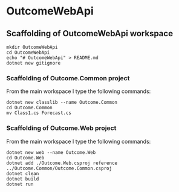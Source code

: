 # OutcomeWebApi

## Scaffolding of OutcomeWebApi workspace

```shell
mkdir OutcomeWebApi
cd OutcomeWebApi
echo "# OutcomeWebApi" > README.md
dotnet new gitignore
```

### Scaffolding of Outcome.Common project

From the main workspace I type the following commands:

```shell
dotnet new classlib --name Outcome.Common
cd Outcome.Common
mv Class1.cs Forecast.cs
```

### Scaffolding of Outcome.Web project

From the main workspace I type the following commands:

```shell
dotnet new web --name Outcome.Web
cd Outcome.Web
dotnet add ./Outcome.Web.csproj reference ../Outcome.Common/Outcome.Common.csproj
dotnet clean
dotnet build
dotnet run
```
